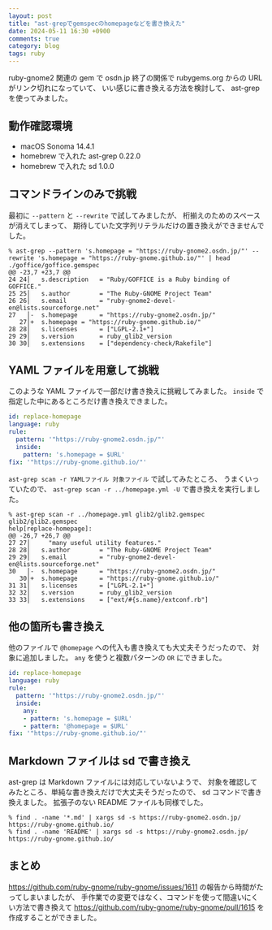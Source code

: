 ```yaml
---
layout: post
title: "ast-grepでgemspecのhomepageなどを書き換えた"
date: 2024-05-11 16:30 +0900
comments: true
category: blog
tags: ruby
---
```

ruby-gnome2 関連の gem で osdn.jp 終了の関係で rubygems.org からの URL がリンク切れになっていて、
いい感じに書き換える方法を検討して、
ast-grep を使ってみました。

<!--more-->

## 動作確認環境

- macOS Sonoma 14.4.1
- homebrew で入れた ast-grep 0.22.0
- homebrew で入れた sd 1.0.0

## コマンドラインのみで挑戦

最初に `--pattern` と `--rewrite` で試してみましたが、
桁揃えのためのスペースが消えてしまって、
期待していた文字列リテラルだけの置き換えができませんでした。

```console
% ast-grep --pattern 's.homepage = "https://ruby-gnome2.osdn.jp/"' --rewrite 's.homepage = "https://ruby-gnome.github.io/"' | head
./goffice/goffice.gemspec
@@ -23,7 +23,7 @@
24 24│   s.description   = "Ruby/GOFFICE is a Ruby binding of GOFFICE."
25 25│   s.author        = "The Ruby-GNOME Project Team"
26 26│   s.email         = "ruby-gnome2-devel-en@lists.sourceforge.net"
27   │-  s.homepage      = "https://ruby-gnome2.osdn.jp/"
   27│+  s.homepage = "https://ruby-gnome.github.io/"
28 28│   s.licenses      = ["LGPL-2.1+"]
29 29│   s.version       = ruby_glib2_version
30 30│   s.extensions    = ["dependency-check/Rakefile"]
```

## YAML ファイルを用意して挑戦

このような YAML ファイルで一部だけ書き換えに挑戦してみました。
`inside` で指定した中にあるところだけ書き換えできました。

```yaml
id: replace-homepage
language: ruby
rule:
  pattern: '"https://ruby-gnome2.osdn.jp/"'
  inside:
    pattern: 's.homepage = $URL'
fix: '"https://ruby-gnome.github.io/"'
```

`ast-grep scan -r YAMLファイル 対象ファイル` で試してみたところ、
うまくいっていたので、
`ast-grep scan -r ../homepage.yml -U`
で書き換えを実行しました。

```console
% ast-grep scan -r ../homepage.yml glib2/glib2.gemspec
glib2/glib2.gemspec
help[replace-homepage]:
@@ -26,7 +26,7 @@
27 27│     "many useful utility features."
28 28│   s.author        = "The Ruby-GNOME Project Team"
29 29│   s.email         = "ruby-gnome2-devel-en@lists.sourceforge.net"
30   │-  s.homepage      = "https://ruby-gnome2.osdn.jp/"
   30│+  s.homepage      = "https://ruby-gnome.github.io/"
31 31│   s.licenses      = ["LGPL-2.1+"]
32 32│   s.version       = ruby_glib2_version
33 33│   s.extensions    = ["ext/#{s.name}/extconf.rb"]
```

## 他の箇所も書き換え

他のファイルで `@homepage` への代入も書き換えても大丈夫そうだったので、
対象に追加しました。
`any` を使うと複数パターンの `OR` にできました。

```yaml
id: replace-homepage
language: ruby
rule:
  pattern: '"https://ruby-gnome2.osdn.jp/"'
  inside:
    any:
    - pattern: 's.homepage = $URL'
    - pattern: '@homepage = $URL'
fix: '"https://ruby-gnome.github.io/"'
```

## Markdown ファイルは sd で書き換え

ast-grep は Markdown ファイルには対応していないようで、
対象を確認してみたところ、単純な書き換えだけで大丈夫そうだったので、
sd コマンドで書き換えました。
拡張子のない README ファイルも同様でした。

```console
% find . -name '*.md' | xargs sd -s https://ruby-gnome2.osdn.jp/ https://ruby-gnome.github.io/
% find . -name 'README' | xargs sd -s https://ruby-gnome2.osdn.jp/ https://ruby-gnome.github.io/
```

## まとめ

<https://github.com/ruby-gnome/ruby-gnome/issues/1611> の報告から時間がたってしまいましたが、
手作業での変更ではなく、コマンドを使って間違いにくい方法で書き換えて
<https://github.com/ruby-gnome/ruby-gnome/pull/1615> を作成することができました。
